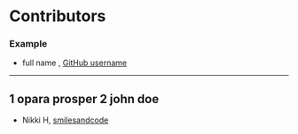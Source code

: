 # Contributors

### Example
- full name , [GitHub username](link)

---
1 opara prosper
2 john doe
---

- Nikki H, [smilesandcode](https://github.com/smilesandcode)